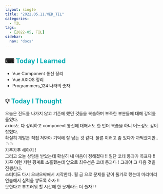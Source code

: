 ```yaml
---
layout: single
title: "2022.05.11.WED_TIL"
categories:
  - TIL
tags:
  - [2022-05, TIL]
sidebar:
  nav: "docs"
---
```


## ⌨ <a style="color:#00adb5">Today I Learned</a>

- Vue Component 통신 정리
- Vue AXIOS 정리
- Programmers_124 나라의 숫자

## 💡 <a style="color:#00adb5">Today I Thought</a>

오늘은 진도를 나가지 않고 기존에 했던 것들을 복습하며 부족한 부분들에 대해 강의를 들었다.<br>
axios도 다 정리하고 component 통신에 대해서도 한 번더 복습을 하니 어느정도 감이 잡혔다.<br>
확실히 개발은 직접 쳐봐야 기억에 잘 남는 것 같다. 물론 이러고 좀 있다가 까먹겠지만.. ㅋㅋ<br>
자주자주 해야지 !<br>
그리고 오늘 상담을 받았는데 확실히 내 마음이 정해졌다 !! 일단 코테 통과가 목표다 !!<br>
자꾸 이런 저런 핑계로 소홀했는데 앞으로 최우선은 코테 통과다 ! 그래야 그 다음 것을 진행한다.<br>
스터디도 다시 으쌰으쌰해서 시작한다. 월 금 으로 문제를 같이 풀기로 했는데 미리미리 연습해서 실력을 쌓도록 하자 !!<br>
못한다고 부끄러워 할 시간에 한 문제라도 더 풀자 !!
